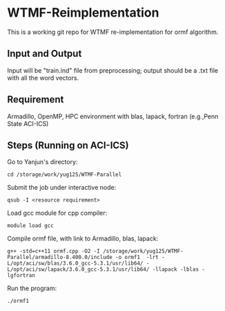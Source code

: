 # WTMF-Reimplementation


This is a working git repo for WTMF re-implementation for ormf algorithm. 

## Input and Output 
Input will be "train.ind" file from preprocessing; output should be a .txt file with all the word vectors. 

## Requirement 
Armadillo, OpenMP, HPC environment with blas, lapack, fortran (e.g.,Penn State ACI-ICS)

## Steps (Running on ACI-ICS)
Go to Yanjun's directory: 
```
cd /storage/work/yug125/WTMF-Parallel
```

Submit the job under interactive node:

```
qsub -I <resource requirement>
```
Load gcc module for cpp compiler: 
```
module load gcc
```
Compile ormf file, with link to Armadillo, blas, lapack: 
```
g++ -std=c++11 ormf.cpp -O2 -I /storage/work/yug125/WTMF-Parallel/armadillo-8.400.0/include -o ormf1  -lrt -L/opt/aci/sw/blas/3.6.0_gcc-5.3.1/usr/lib64/ -L/opt/aci/sw/lapack/3.6.0_gcc-5.3.1/usr/lib64/ -llapack -lblas -lgfortran
```
Run the program:
```
./ormf1
```
